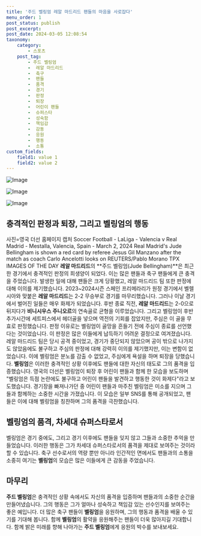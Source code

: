 ```yaml
---
title: '주드 벨링엄 레알 마드리드 팬들의 마음을 사로잡다'
menu_order: 1
post_status: publish
post_excerpt: 
post_date: 2024-03-05 12:08:54
taxonomy:
    category:
        - 스포츠
    post_tag:
        - 주드 벨링엄
        -  레알 마드리드
        -  축구
        -  팬들
        -  품격
        -  경기
        -  판정
        -  퇴장
        -  어린이 팬들
        -  슈퍼스타
        -  성숙함
        -  책임감
        -  감동
        -  응원
        -  행동
        -  소통
custom_fields:
    field1: value 1
    field2: value 2
---
```


![Image](https://imgnews.pstatic.net/image/076/2024/03/05/2024030601000259500027813_20240305084804452.jpg?type=w647)

![Image](https://imgnews.pstatic.net/image/076/2024/03/05/2024030601000259500027811_20240305084804456.jpg?type=w647)

![Image](https://imgnews.pstatic.net/image/076/2024/03/05/2024030601000259500027812_20240305084804465.jpg?type=w647)

## 충격적인 판정과 퇴장, 그리고 벨링엄의 행동
사진=영국 더선 홈페이지 캡처 Soccer Football - LaLiga - Valencia v Real Madrid - Mestalla, Valencia, Spain - March 2, 2024 Real Madrid's Jude Bellingham is shown a red card by referee Jesus Gil Manzano after the match as coach Carlo Ancelotti looks on REUTERS/Pablo Morano TPX IMAGES OF THE DAY
**레알 마드리드**의 **주드 벨링엄(Jude Bellingham)**은 최근 한 경기에서 충격적인 판정의 희생양이 되었다. 이는 많은 팬들과 축구 팬들에게 큰 충격을 주었습니다. 발생한 일에 대해 팬들은 크게 당황했고, 레알 마드리드 팀 또한 판정에 대해 이의를 제기했습니다.
2023~2024시즌 스페인 프리메라리가 원정 경기에서 벨렐시아와 맞붙은 **레알 마드리드**는 2-2 무승부로 경기를 마무리했습니다. 그러나 이날 경기에서 벌어진 일들은 매우 화제가 되었습니다. 후반 종료 직전, **레알 마드리드**는 2-0으로 뒤지다가 **비니시우스 주니오르**의 연속골로 균형을 이루었습니다. 그리고 벨링엄이 후반 추가시간에 세트피스에서 헤더골을 넣으며 역전의 기회를 잡았지만, 주심은 이 골을 무효로 판정했습니다. 
판정 이유로는 벨링엄이 골망을 흔들기 전에 주심이 종료를 선언했다는 것이었습니다. 이 판정은 많은 이들에게 납득하기 어려운 결정으로 여겨졌습니다. 레알 마드리드 팀은 당시 공격 중이었고, 경기가 중단되지 않았으며 공이 밖으로 나가지도 않았음에도 불구하고 주심의 판정에 대해 강력히 이의를 제기했지만, 이는 변함이 없었습니다. 이에 벨링엄은 분노를 감출 수 없었고, 주심에게 욕설을 하며 퇴장을 당했습니다.
**벨링엄**은 이러한 충격적인 상황 이후에도 팬들에 대한 자신의 태도로 그의 품격을 입증했습니다. 영국의 더선은 벨링엄이 퇴장 후 어린이 팬들과 함께 한 모습을 보도하며 "벨링엄은 득점 논란에도 불구하고 어린이 팬들을 발견하고 행동한 것이 화제다"라고 보도했습니다. 경기장을 빠져나가던 중 어린이 팬들과 마주친 벨링엄은 미소를 지으며 그들과 함께하는 소중한 시간을 가졌습니다. 이 모습은 일부 SNS를 통해 공개되었고, 팬들은 이에 대해 벨링엄을 칭찬하며 그의 품격을 극찬했습니다.
## 벨링엄의 품격, 차세대 슈퍼스타로서
벨링엄은 경기 중에도, 그리고 경기 이후에도 팬들을 잊지 않고 그들과 소중한 추억을 만들었습니다. 이러한 행동은 그가 차세대 슈퍼스타로서의 품격을 제대로 보여주는 것이라 할 수 있습니다. 축구 선수로서의 역량 뿐만 아니라 인간적인 면에서도 팬들과의 소통을 소중히 여기는 **벨링엄**의 모습은 많은 이들에게 큰 감동을 주었습니다.
## 마무리
**주드 벨링엄**은 충격적인 상황 속에서도 자신의 품격을 입증하며 팬들과의 소중한 순간을 만들어냈습니다. 그의 행동은 그가 얼마나 성숙하고 책임감 있는 선수인지를 보여주는 좋은 예입니다. 더 많은 축구 팬들이 **벨링엄**을 응원하며, 그의 행동과 품격을 배울 수 있기를 기대해 봅니다. 함께 **벨링엄**의 활약을 응원해주는 팬들이 더욱 많아지길 기대합니다. 함께 밝은 미래를 향해 나아가는 **주드 벨링엄**에게 응원의 박수를 보내보세요.
